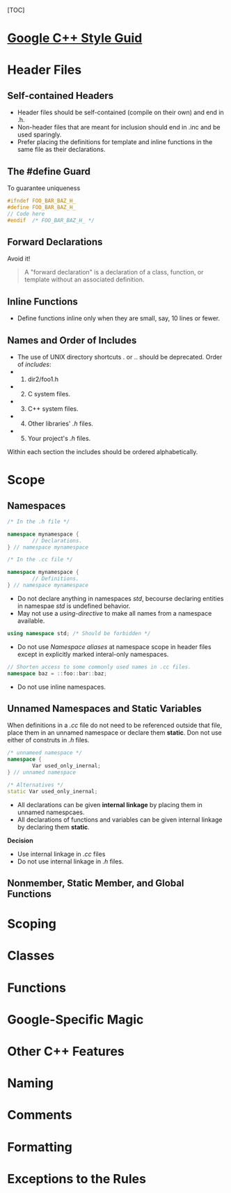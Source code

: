 [TOC]

[**Google C++ Style Guid**](https://google.github.io/styleguide/cppguide.html)
==========================
# Header Files
## Self-contained Headers
- Header files should be self-contained (compile on their own) and end in .h.
- Non-header files that are meant for inclusion should end in .inc and be used sparingly.
- Prefer placing the definitions for template and inline functions in the same file as their declarations.
## The #define Guard
To guarantee uniqueness
```cpp
#ifndef FOO_BAR_BAZ_H_
#define FOO_BAR_BAZ_H_
// Code here
#endif  /* FOO_BAR_BAZ_H_ */
```
## Forward Declarations
Avoid it!

> A "forward declaration" is a declaration of a class, function, or template without an associated definition.

## Inline Functions
- Define functions inline only when they are small, say, 10 lines or fewer.

## Names and Order of Includes
- The use of UNIX directory shortcuts . or .. should be deprecated.
Order of *includes*:
- 1. dir2/foo1.h
- 2. C system files.
- 3. C++ system files.
- 4. Other libraries' *.h* files.
- 5. Your project's *.h* files.

Within each section the includes should be ordered alphabetically.

# Scope
## Namespaces
```cpp
/* In the .h file */

namespace mynamespace {
        // Declarations.
} // namespace mynamespace

/* In the .cc file */

namespace mynamespace {
        // Definitions.
} // namespace mynamespace
```
- Do not declare anything in namespaces *std*, becourse declaring entities in namespae *std* is undefined behavior.
- May not use a *using-directive* to make all names from a namespace available.
```cpp
using namespace std; /* Should be forbidden */
```
- Do not use *Namespace aliases* at namespace scope in header files except in explicitly marked interal-only namespaces.
```cpp
// Shorten access to some commonly used names in .cc files.
namespace baz = ::foo::bar::baz;
```
- Do not use inline namespaces.

## Unnamed Namespaces and Static Variables
When definitions in a *.cc* file do not need to be referenced outside that file, place them in an unnamed namespace or declare them **static**. Don not use either of construts in *.h* files.
```cpp
/* unnameed namespace */
namespace {
        Var used_only_inernal;
} // unnamed namespace

/* Alternatives */
static Var used_only_inernal;
```
- All declarations can be given **internal linkage** by placing them in unnamed namespcaes.
- All declarations of functions and variables can be given internal linkage by declaring them **static**.

**Decision**
- Use internal linkage in *.cc* files
- Do not use internal linkage in *.h* files.

## Nonmember, Static Member, and Global Functions













































# Scoping
# Classes
# Functions
# Google-Specific Magic
# Other C++ Features
# Naming
# Comments
# Formatting
# Exceptions to the Rules
